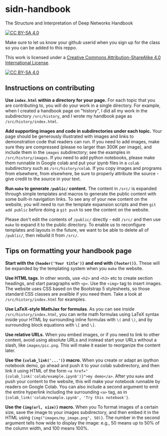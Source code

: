 # sidn-handbook

The Structure and Interpretation of Deep Networks Handbook

[![CC BY-SA 4.0][cc-by-sa-shield]][cc-by-sa]

Make sure to let us know your github userid when you sign up for the class so you can be added to this reppo.

This work is licensed under a
[Creative Commons Attribution-ShareAlike 4.0 International License][cc-by-sa].

[![CC BY-SA 4.0][cc-by-sa-image]][cc-by-sa]

[cc-by-sa]: http://creativecommons.org/licenses/by-sa/4.0/
[cc-by-sa-image]: https://licensebuttons.net/l/by-sa/4.0/88x31.png
[cc-by-sa-shield]: https://img.shields.io/badge/License-CC%20BY--SA%204.0-lightgrey.svg

## Instructions on contributing

**Use `index.html` within a directory for your page.**
For each topic that you are contributing to, you will do your work in a single
directory. For example, when I created a handbook page on "history", I did
all my work in the subdirectory `/src/history`, and I wrote my handbook
page as `/src/history/index.html`.

**Add supporting images and code in subdirectories under each topic.**
Your page should be generously illustrated with images and links to
demonstration code that readers can run.  If you need to add images,
make sure they are compressed (please no larger than 300K per image),
and include them in the `images` subdirectory;
see the examples in `/src/history/images`.  If you need to add python
notebooks, please make them runnable in Google colab and put your
ipynb files in a `colab` subdirectory such as `/src/history/colab`.
If you copy images and programs from elsewhere, from elsewhere,
be sure to properly attribute the source - give credit to the
source in your text.

**Run `make` to generate `/public/` content.**
The content in `/src/` is expanded through simple templates and macros
to generate the public content with some built-in navigation links.
To see any of your new content on the website, you will need to run
the template expansion scripts and then `git add public` before
doing a `git push` to see the content on the website.

Please don't edit the contents of `/public/` directly - edit `/src/`
and then use `make` to expand it to the public directory. To enable us
to reconfigure templates and layouts in the future, we want to
be able to delete all of `/public/`, then rebuild it from `/src/`.

## Tips on formatting your handbook page

**Start with the `{header('Your title')}` and end with `{footer()}`.**
These will be expanded by the templating system when you `make`
the website.

**Use HTML tags**.  In other words, use `<h2>` and `<h3>` etc to
create section headings, and start paragraphs with `<p>`.  Use
the `<img>` tag to insert images.  The website uses CSS based on
the Bootstrap 5 stylesheets, so those standard CSS classes are
availble if you need them. Take a look at `/src/history/index.html`
for examples.

**Use LaTeX-style MathJax for formulas**.  As you can see inside
`/src/history/index.html`, you can write math formulas using
LaTeX syntax inside your HTML by surrounding inline formulas
with `\(` and `\)`, and by surrounding block equations with
`\[` and `\]`.

**Use relative URLs.**  When you embed images, or if you need
to link to other content, avoid using absolute URLs and
instead start your URLs without a slash, like `images/pic.png`.
This will make it easier to reorganize the content later.

**Use the `{colab_link('...')}` macro.** When you
create or adapt an ipython notebook demo, go ahead and push it to
your colab subdirectory, and then link it using HTML of the form
`<a href="{colab_link('colab/example.ipynb')}">my demo</a>`.
After you `make` and push your content to the website, this
will make your notebook runnable by readers on Google Colab.
You can also include a second argument to emit the entire
hyperlink including the surrounding `<a>` tag, as in
`{colab_link('colab/example.ipynb', 'Try this notebook'}`.

**Use the `{img(url, size)}` macro.** When you
To format images of a certain size, save the image to your
images subdirectory, and then embed it in the HTML using
`{img("images/my_image.png", 50)}`.
The number in the second argument tells how wide to
display the image: e.g., 50 means up to 50% of the
column width, and 100 means 100%.




